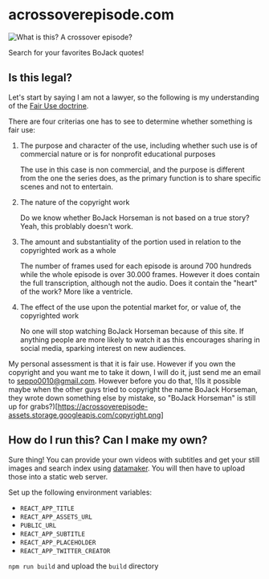 # acrossoverepisode.com

![What is this? A crossover episode?](https://acrossoverepisode-assets.storage.googleapis.com/twitter_card.png)

Search for your favorites BoJack quotes!

## Is this legal?

Let's start by saying I am not a lawyer, so the following is my understanding
of the [Fair Use doctrine](https://en.wikipedia.org/wiki/Fair_use).

There are four criterias one has to see to determine whether something is fair
use:

1. The purpose and character of the use, including whether such use is of
   commercial nature or is for nonprofit educational purposes

   The use in this case is non commercial, and the purpose is different from
   the one the series does, as the primary function is to share specific scenes
   and not to entertain.

2. The nature of the copyright work

   Do we know whether BoJack Horseman is not based on a true story?
   Yeah, this problably doesn't work.

3. The amount and substantiality of the portion used in relation to the
   copyrighted work as a whole

   The number of frames used for each episode is around 700 hundreds while the
   whole episode is over 30.000 frames. However it does contain the full
   transcription, although not the audio. Does it contain the "heart" of the
   work? More like a ventricle.

4. The effect of the use upon the potential market for, or value of, the
   copyrighted work

   No one will stop watching BoJack Horseman because of this site. If anything
   people are more likely to watch it as this encourages sharing in social
   media, sparking interest on new audiences.

My personal assessment is that it is fair use. However if you own the copyright
and you want me to take it down, I will do it, just send me an email to
[seppo0010@gmail.com](seppo0010@gmail.com). However before you do that, 
!(Is it possible maybe when the other guys tried to copyright the name BoJack Horseman, they wrote down something else by mistake, so "BoJack Horseman" is still up for grabs?)[https://acrossoverepisode-assets.storage.googleapis.com/copyright.png]


## How do I run this? Can I make my own?

Sure thing! You can provide your own videos with subtitles and get your still
images and search index using
[datamaker](https://github.com/seppo0010/isthisacrossoverepisode.com-datamaker/).
You will then have to upload those into a static web server.

Set up the following environment variables:
* `REACT_APP_TITLE`
* `REACT_APP_ASSETS_URL`
* `PUBLIC_URL`
* `REACT_APP_SUBTITLE`
* `REACT_APP_PLACEHOLDER`
* `REACT_APP_TWITTER_CREATOR`

`npm run build` and upload the `build` directory
